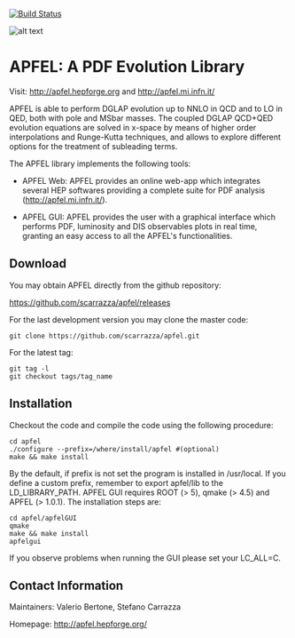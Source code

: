 [![Build Status](http://apfel.mi.infn.it:9000/api/badge/github.com/scarrazza/apfel/status.svg?branch=master)](http://apfel.mi.infn.it:9000/github.com/scarrazza/apfel)

![alt text](https://github.com/scarrazza/apfel/raw/master/resources/logoapfel.png "Logo APFEL")

# APFEL: A PDF Evolution Library

Visit: http://apfel.hepforge.org and http://apfel.mi.infn.it/
 
APFEL is able to perform DGLAP evolution up to NNLO in QCD and to LO
in QED, both with pole and MSbar masses. The coupled DGLAP QCD+QED
evolution equations are solved in x-space by means of higher order
interpolations and Runge-Kutta techniques, and allows to explore
different options for the treatment of subleading terms.

The APFEL library implements the following tools:

- APFEL Web: APFEL provides an online web-app which integrates several
HEP softwares providing a complete suite for PDF analysis
(http://apfel.mi.infn.it/).

- APFEL GUI: APFEL provides the user with a graphical interface which
performs PDF, luminosity and DIS observables plots in real time,
granting an easy access to all the APFEL's functionalities.

## Download

You may obtain APFEL directly from the github repository:

https://github.com/scarrazza/apfel/releases

For the last development version you may clone the master code:

```Shell
git clone https://github.com/scarrazza/apfel.git
```

For the latest tag:

```Shell
git tag -l
git checkout tags/tag_name
```

## Installation 

Checkout the code and compile the code using the
following procedure:

```Shell
cd apfel
./configure --prefix=/where/install/apfel #(optional)
make && make install
```

By the default, if prefix is not set the program is installed in
/usr/local. If you define a custom prefix, remember to export
apfel/lib to the LD_LIBRARY_PATH. APFEL GUI requires ROOT (> 5), qmake
(> 4.5) and APFEL (> 1.0.1). The installation steps are:

```Shell
cd apfel/apfelGUI
qmake
make && make install
apfelgui
```
If you observe problems when running the GUI please set your LC_ALL=C.

## Contact Information

Maintainers: Valerio Bertone, Stefano Carrazza

Homepage: http://apfel.hepforge.org/
